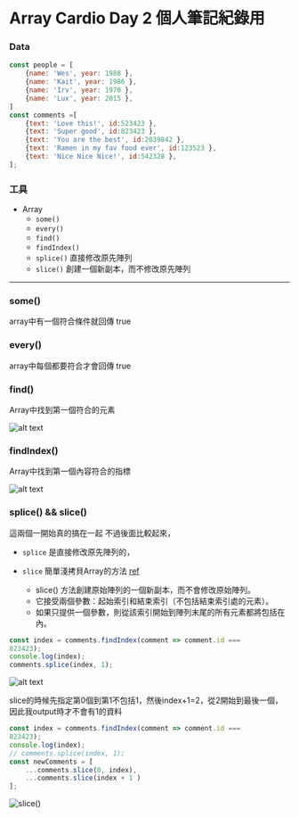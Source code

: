 # Array Cardio Day 2 個人筆記紀錄用
### Data
```javascript
const people = [
    {name: 'Wes', year: 1988 },
    {name: 'Kait', year: 1986 },
    {name: 'Irv', year: 1970 },
    {name: 'Lux', year: 2015 },
]
const comments =[
    {text: 'Love this!', id:523423 },
    {text: 'Super good', id:823423 },
    {text: 'You are the best', id:2039842 },
    {text: 'Ramen in my fav food ever', id:123523 },
    {text: 'Nice Nice Nice!', id:542328 },
];
```
### 工具
- Array
    - `some()`
    - `every()`
    - `find()`
    - `findIndex()`
    - `splice()` 直接修改原先陣列
    - `slice()` 創建一個新副本，而不修改原先陣列

---
### some()

array中有一個符合條件就回傳 true

### every()

array中每個都要符合才會回傳 true

### find()

Array中找到第一個符合的元素

![alt text](https://i.imgur.com/XdqmBtK.png)

### findIndex()

Array中找到第一個內容符合的指標

![alt text](https://i.imgur.com/oBCYiR7.png)

### splice() && slice()
這兩個一開始真的搞在一起
不過後面比較起來，
- `splice` 是直接修改原先陣列的，

- `slice` 簡單淺拷貝Array的方法 [ref](https://ithelp.ithome.com.tw/articles/10224915)
    - slice() 方法創建原始陣列的一個新副本，而不會修改原始陣列。
    - 它接受兩個參數：起始索引和結束索引（不包括結束索引處的元素）。
    - 如果只提供一個參數，則從該索引開始到陣列末尾的所有元素都將包括在內。
```javascript
const index = comments.findIndex(comment => comment.id ===
823423);
console.log(index);
comments.splice(index, 1);
```
![alt text](https://i.imgur.com/utSRZOH.png)

slice的時候先指定第0個到第1不包括1，然後index+1=2，從2開始到最後一個，因此我output時才不會有1的資料

```javascript
const index = comments.findIndex(comment => comment.id ===
823423);
console.log(index);
// comments.splice(index, 1);
const newComments = [
    ...comments.slice(0, index),
    ...comments.slice(index + 1 )
];
```
![slice()](https://i.imgur.com/Qhxw3eU.png)